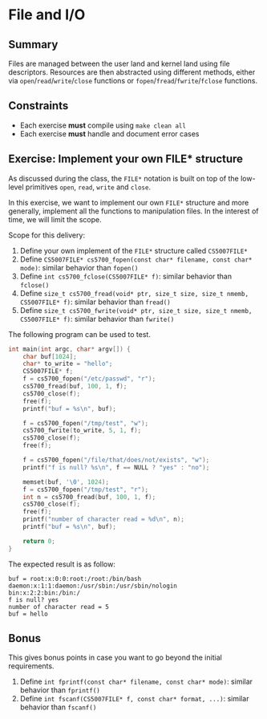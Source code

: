 # File and I/O

## Summary

Files are managed between the user land and kernel land using
file descriptors. Resources are then abstracted using different methods,
either via `open`/`read`/`write`/`close` functions or
`fopen`/`fread`/`fwrite`/`fclose` functions.

## Constraints

 * Each exercise **must** compile using `make clean all`
 * Each exercise **must** handle and document error cases

## Exercise: Implement your own FILE* structure

As discussed during the class, the `FILE*` notation is built on top
of the low-level primitives `open`, `read`, `write` and `close`.

In this exercise, we want to implement our own `FILE*` structure
and more generally, implement all the functions to manipulation files.
In the interest of time, we will limit the scope.

Scope for this delivery:

 1. Define your own implement of the `FILE*` structure called `CS5007FILE*`
 2. Define `CS5007FILE* cs5700_fopen(const char* filename, const char* mode)`: similar behavior than `fopen()`
 3. Define `int cs5700_fclose(CS5007FILE* f)`: similar behavior than `fclose()`
 4. Define `size_t cs5700_fread(void* ptr, size_t size, size_t nmemb, CS5007FILE* f)`: similar behavior than `fread()`
 5. Define `size_t cs5700_fwrite(void* ptr, size_t size, size_t nmemb, CS5007FILE* f)`: similar behavior than `fwrite()`


The following program can be used to test.

```c
int main(int argc, char* argv[]) {
    char buf[1024];
    char* to_write = "hello";
    CS5007FILE* f;
    f = cs5700_fopen("/etc/passwd", "r");
    cs5700_fread(buf, 100, 1, f);
    cs5700_close(f);
    free(f);
    printf("buf = %s\n", buf);

    f = cs5700_fopen("/tmp/test", "w");
    cs5700_fwrite(to_write, 5, 1, f);
    cs5700_close(f);
    free(f);

    f = cs5700_fopen("/file/that/does/not/exists", "w");
    printf("f is null? %s\n", f == NULL ? "yes" : "no");

    memset(buf, '\0', 1024);
    f = cs5700_fopen("/tmp/test", "r");
    int n = cs5700_fread(buf, 100, 1, f);
    cs5700_close(f);
    free(f);
    printf("number of character read = %d\n", n);
    printf("buf = %s\n", buf);

    return 0;
}
```

The expected result is as follow:

```
buf = root:x:0:0:root:/root:/bin/bash
daemon:x:1:1:daemon:/usr/sbin:/usr/sbin/nologin
bin:x:2:2:bin:/bin:/
f is null? yes
number of character read = 5
buf = hello
```

## Bonus

This gives bonus points in case you want to go beyond the initial requirements.

 1. Define `int fprintf(const char* filename, const char* mode)`: similar behavior than `fprintf()`
 2. Define `int fscanf(CS5007FILE* f, const char* format, ...)`: similar behavior than `fscanf()`

